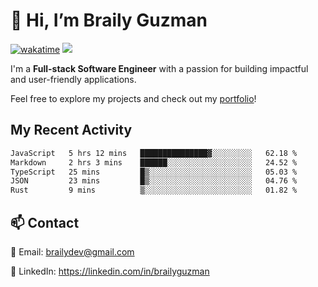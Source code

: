 # 👋 Hi, I’m Braily Guzman
[![wakatime](https://wakatime.com/badge/user/78b9a827-5162-4c58-9330-4ea970cf6de4.svg)](https://wakatime.com/@78b9a827-5162-4c58-9330-4ea970cf6de4)
![](https://komarev.com/ghpvc/?username=brailyguzman)

I'm a **Full-stack Software Engineer** with a passion for building impactful and user-friendly applications.

Feel free to explore my projects and check out my [portfolio](https://braily.dev)!


## My Recent Activity
<!--START_SECTION:waka-->

```txt
JavaScript   5 hrs 12 mins   ███████████████▓░░░░░░░░░   62.18 %
Markdown     2 hrs 3 mins    ██████░░░░░░░░░░░░░░░░░░░   24.52 %
TypeScript   25 mins         █▒░░░░░░░░░░░░░░░░░░░░░░░   05.03 %
JSON         23 mins         █▒░░░░░░░░░░░░░░░░░░░░░░░   04.76 %
Rust         9 mins          ▒░░░░░░░░░░░░░░░░░░░░░░░░   01.82 %
```

<!--END_SECTION:waka-->

## 📫 Contact
📧 Email: brailydev@gmail.com

🔗 LinkedIn: https://linkedin.com/in/brailyguzman
